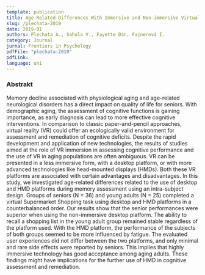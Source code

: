 ```yaml
---
template: publication
title: Age-Related Differences With Immersive and Non-immersive Virtual Reality in Memory Assessment
slug: /plechata-2019
date: 2019-01
authors: Plechata A., Sahula V., Fayette Dan, Fajnerová I.
category: Journal
jurnal: Frontiers in Psychology
pdfFile: "plechata-2019"
pdfLink:
language: uni
---
```


### Abstrakt

Memory decline associated with physiological aging and age-related neurological disorders has a direct impact on quality of life for seniors. With demographic aging, the assessment of cognitive functions is gaining importance, as early diagnosis can lead to more effective cognitive interventions. In comparison to classic paper-and-pencil approaches, virtual reality (VR) could offer an ecologically valid environment for assessment and remediation of cognitive deficits. Despite the rapid development and application of new technologies, the results of studies aimed at the role of VR immersion in assessing cognitive performance and the use of VR in aging populations are often ambiguous. VR can be presented in a less immersive form, with a desktop platform, or with more advanced technologies like head-mounted displays (HMDs). Both these VR platforms are associated with certain advantages and disadvantages. In this study, we investigated age-related differences related to the use of desktop and HMD platforms during memory assessment using an intra-subject design. Groups of seniors (N = 36) and young adults (N = 25) completed a virtual Supermarket Shopping task using desktop and HMD platforms in a counterbalanced order. Our results show that the senior performances were superior when using the non-immersive desktop platform. The ability to recall a shopping list in the young adult group remained stable regardless of the platform used. With the HMD platform, the performance of the subjects of both groups seemed to be more influenced by fatigue. The evaluated user experiences did not differ between the two platforms, and only minimal and rare side effects were reported by seniors. This implies that highly immersive technology has good acceptance among aging adults. These findings might have implications for the further use of HMD in cognitive assessment and remediation.
